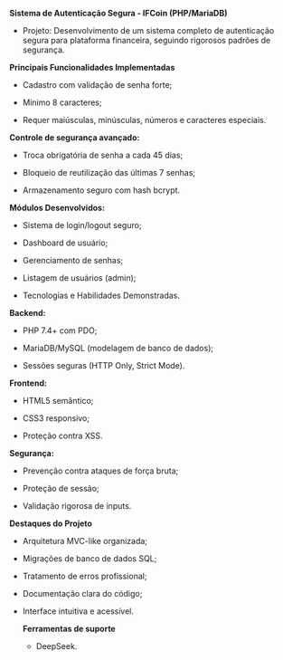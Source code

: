 **Sistema de Autenticação Segura - IFCoin (PHP/MariaDB)**


- Projeto: Desenvolvimento de um sistema completo de autenticação segura para plataforma financeira, seguindo rigorosos padrões de segurança.

**Principais Funcionalidades Implementadas**


  - Cadastro com validação de senha forte;
  
  - Mínimo 8 caracteres;
  
  - Requer maiúsculas, minúsculas, números e caracteres especiais.

**Controle de segurança avançado:**


  - Troca obrigatória de senha a cada 45 dias;
  
  - Bloqueio de reutilização das últimas 7 senhas;
  
  - Armazenamento seguro com hash bcrypt.

**Módulos Desenvolvidos:**


  - Sistema de login/logout seguro;
  
  - Dashboard de usuário;
  
  - Gerenciamento de senhas;
  
  - Listagem de usuários (admin);
  
  - Tecnologias e Habilidades Demonstradas.

**Backend:**


  - PHP 7.4+ com PDO;

  - MariaDB/MySQL (modelagem de banco de dados);

  - Sessões seguras (HTTP Only, Strict Mode).

**Frontend:**


  - HTML5 semântico;

  - CSS3 responsivo;

  - Proteção contra XSS.

**Segurança:**


  - Prevenção contra ataques de força bruta;
  
  - Proteção de sessão;
  
  - Validação rigorosa de inputs.

**Destaques do Projeto**


  - Arquitetura MVC-like organizada;
  
  - Migrações de banco de dados SQL;
  
  - Tratamento de erros profissional;
  
  - Documentação clara do código;
  
  - Interface intuitiva e acessível.

    **Ferramentas de suporte**


    - DeepSeek.
